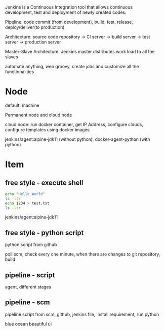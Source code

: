 Jenkins is a Continuous Integration tool that allows continuous development, test and deployment of newly created codes. 

Pipeline: code commit (from development), build, test, release, deploy/deliver(to production)

Architecture: source code repository -> CI server -> build server -> test server -> production server

Master-Slave Architecture: Jenkins master distributes work load to all the slaves

automate anything, web groovy, create jobs and customize all the functionalities

# Node

default: machine

Permanent node and cloud node

cloud node: run docker container, get IP Address, configure clouds, configure templates using docker images

jenkins/agent:alpine-jdk11 (without python), docker-agent-python (with python)

# Item

## free style - execute shell

```bash
echo "Hello World"
ls -ltr
echo 1234 > test.txt
ls -ltr
```

jenkins/agent:alpine-jdk11

## free style - python script

python script from github

poll scm, check every one minute, when there are changes to git repository, build

## pipeline - script

agent, different stages

## pipeline - scm

pipeline script from scm, github, jenkins file, install requirement, run python

blue ocean beautiful ui

